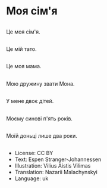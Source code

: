 # Моя сім'я

##
Це моя сім'я.

##
Це мій тато.

##
Це моя мама.

##
Мою дружину звати Мона.

##
У мене двоє дітей.

##
Моєму синові п'ять років.

##
Моїй доньці лише два роки.

##
* License: CC BY
* Text: Espen Stranger-Johannessen
* Illustration: Vilius Aistis Vilimas
* Translation: Nazarii Malachynskyi
* Language: uk

